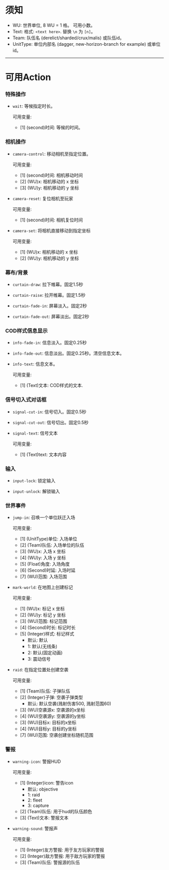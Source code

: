# 须知
* WU: 世界单位, 8 WU = 1 格。 可用小数。
* Text: 格式: `<text here>`. 替换 `\n` 为 `[n]`。
* Team: 队伍名 (derelict/sharded/crux/malis) 或队伍id。
* UnitType: 单位内部名 (dagger, new-horizon-branch for example) 或单位id。

***
# 可用Action
### 特殊操作
* `wait`: 等候指定时长。

  可用变量:
    * [1] (second)时间: 等候的时间。
### 相机操作
* `camera-control`: 移动相机至指定位置。

  可用变量:
    * [1] (second)时间: 相机移动时间
    * [2] (WU)x: 相机移动的 x 坐标
    * [3] (WU)y: 相机移动的 y 坐标


* `camera-reset`: 复位相机至玩家

  可用变量:
    * [1] (second)时间: 相机复位时间

* `camera-set`: 将相机直接移动到指定坐标

  可用变量:
    * [1] (WU)x: 相机移动的 x 坐标
    * [2] (WU)y: 相机移动的 y 坐标
### 幕布/背景
* `curtain-draw`: 拉下帷幕。固定1.5秒

* `curtain-raise`: 拉开帷幕。固定1.5秒

* `curtain-fade-in`: 屏幕淡入。固定2秒

* `curtain-fade-out`: 屏幕淡出。固定2秒
### COD样式信息显示
* `info-fade-in`: 信息淡入。固定0.25秒

* `info-fade-out`: 信息淡出。固定0.25秒。清空信息文本。

* `info-text`: 信息文本。

  可用变量:
    * [1] (Text)文本: COD样式的文本.
### 信号切入式对话框
* `signal-cut-in`: 信号切入。固定0.5秒

* `signal-cut-out`: 信号切出。固定0.5秒

* `signal-text`: 信号文本

  可用变量:
    * [1] (Text)text: 文本内容
### 输入
* `input-lock`: 锁定输入

* `input-unlock`: 解锁输入
### 世界事件
* `jump-in`: 召唤一个单位跃迁入场

  可用变量:
    * [1] (UnitType)单位: 入场单位
    * [2] (Team)队伍: 入场单位的队伍
    * [3] (WU)x: 入场 x 坐标
    * [4] (WU)y: 入场 y 坐标
    * [5] (Float)角度: 入场角度
    * [6] (Second)时延: 入场时延
    * [7] (WU)范围: 入场范围


* `mark-world`: 在地图上创建标记

  可用变量:
    * [1] (WU)x: 标记 x 坐标
    * [2] (WU)y: 标记 y 坐标
    * [3] (WU)范围: 标记范围
    * [4] (Second)时长: 标记时长
    * [5] (Integer)样式: 标记样式
        * 默认: 默认
        * 1: 默认(无线条)
        * 2: 默认(固定动画)
        * 3: 震动信号

* `raid`: 在指定位置处创建空袭

  可用变量:
    * [1] (Team)队伍: 子弹队伍
    * [2] (Integer)子弹: 空袭子弹类型
        * 默认: 默认空袭(溅射伤害500, 溅射范围60)
    * [3] (WU)空袭源x: 空袭源的x坐标
    * [4] (WU)空袭源y: 空袭源的y坐标
    * [3] (WU)目标x: 目标的x坐标
    * [4] (WU)目标y: 目标的y坐标
    * [7] (WU)范围: 空袭创建坐标随机范围

### 警报
* `warning-icon`: 警报HUD

  可用变量:
    * [1] (Integer)icon: 警告icon
        * 默认: objective
        * 1: raid
        * 2: fleet
        * 3: capture
    * [2] (Team)队伍: 用于hud的队伍颜色
    * [3] (Text)文本: 警报文本

* `warning-sound`: 警报声

  可用变量:
    * [1] (Integer)友方警报: 用于友方玩家的警报
    * [2] (Integer)敌方警报: 用于敌方玩家的警报
    * [3] (Team)队伍: 警报源的队伍